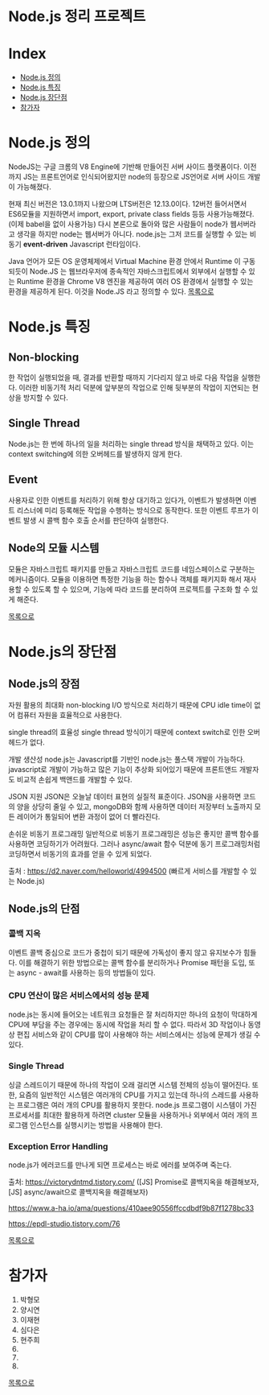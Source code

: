 # Node.js 정리 프로젝트

# Index
- [Node.js 정의](#NODE.JS-배경)
- [Node.js 특징](#NODE.JS-특징)
- [Node.js 장단점](#NODE.JS-장단점)
- [참가자](#참가자)

# Node.js 정의

NodeJS는 구글 크롬의 V8 Engine에 기반해 만들어진 서버 사이드 플랫폼이다.
이전까지 JS는 프론트언어로 인식되어왔지만 node의 등장으로 JS언어로 서버 사이드 개발이 가능해졌다.  

현재 최신 버전은 13.0.1까지 나왔으며 LTS버전은 12.13.0이다.
12버전 들어서면서 ES6모듈을 지원하면서 import, export, private class fields 등등 사용가능해졌다. (이제 babel을 없이 사용가능)
다시 본론으로 돌아와 많은 사람들이 node가 웹서버라고 생각을 하지만 node는 웹서버가 아니다.
node.js는 그저 코드를 실행할 수 있는 비동기 **event-driven** Javascript 런타임이다.

Java 언어가 모든 OS 운영체제에서 Virtual Machine 환경 안에서 Runtime 이 구동 되듯이 Node.JS 는 웹브라우저에 종속적인 자바스크립트에서 외부에서 실행할 수 있는 Runtime 환경을 Chrome V8 엔진을 제공하여 여러 OS 환경에서 실행할 수 있는 환경을 제공하게 된다. 이것을 Node.JS 라고 정의할 수 있다.
[목록으로](#INDEX)

# Node.js 특징

## Non-blocking
한 작업이 실행되었을 때, 결과를 반환할 때까지 기다리지 않고 바로 다음 작업을 실행한다. 
이러한 비동기적 처리 덕분에 앞부분의 작업으로 인해 뒷부분의 작업이 지연되는 현상을 방지할 수 있다.

## Single Thread
Node.js는 한 번에 하나의 일을 처리하는 single thread 방식을 채택하고 있다. 
이는 context switching에 의한 오버헤드를 발생하지 않게 한다.

## Event
사용자로 인한 이벤트를 처리하기 위해 항상 대기하고 있다가, 이벤트가 발생하면 이벤트 리스너에 미리 등록해둔 작업을 수행하는 방식으로 동작한다. 
또한 이벤트 루프가 이벤트 발생 시 콜백 함수 호출 순서를 판단하여 실행한다.

## Node의 모듈 시스템
모듈은 자바스크립트 패키지를 만들고 자바스크립트 코드를 네임스페이스로 구분하는 메커니즘이다. 모듈을 이용하면 특정한 기능을 하는 함수나 객체를 패키지화 해서 재사용할 수 있도록 할 수 있으며, 기능에 따라 코드를 분리하여 프로젝트를 구조화 할 수 있게 해준다.

[목록으로](#INDEX)

# Node.js의 장단점

## Node.js의 장점

자원 활용의 최대화
non-blocking I/O 방식으로 처리하기 때문에 CPU idle time이 없어 컴퓨터 자원을 효율적으로 사용한다.

single thread의 효율성
single thread 방식이기 때문에 context switch로 인한 오버헤드가 없다.

개발 생산성
node.js는 Javascript를 기반인 node.js는 풀스택 개발이 가능하다.
javascript로 개발이 가능하고 많은 기능이 추상화 되어있기 때문에 프론트앤드 개발자도 비교적 손쉽게 백앤드를 개발할 수 있다.

JSON 지원
JSON은 오늘날 데이터 표현의 실질적 표준이다. JSON을 사용하면 코드의 양을 상당히 줄일 수 있고, mongoDB와 함께 사용하면 데이터 저장부터 노출까지 모든 레이어가 통일되어 변환 과정이 없어 더 빨라진다.

손쉬운 비동기 프로그래밍
일반적으로 비동기 프로그래밍은 성능은 좋지만 콜백 함수를 사용하면 코딩하기가 어려웠다. 그러나 async/await 함수 덕분에 동기 프로그래밍처럼 코딩하면서 비동기의 효과를 얻을 수 있게 되었다.

출처 : https://d2.naver.com/helloworld/4994500 (빠르게 서비스를 개발할 수 있는 Node.js)

## Node.js의 단점

### 콜백 지옥

이벤트 콜백 중심으로 코드가 중첩이 되기 때문에 가독성이 좋지 않고 유지보수가 힘들다.
이를 해결하기 위한 방법으로는 콜백 함수를 분리하거나 Promise 패턴을 도입, 또는 async - await를 사용하는 등의 방법들이 있다.

### CPU 연산이 많은 서비스에서의 성능 문제

node.js는 동시에 들어오는 네트워크 요청들은 잘 처리하지만 하나의 요청이 막대하게 CPU에 부담을 주는 경우에는 동시에 작업을 처리 할 수 없다.
따라서 3D 작업이나 동영상 편집 서비스와 같이 CPU를 많이 사용해야 하는 서비스에서는 성능에 문제가 생길 수 있다.

### Single Thread

싱글 스레드이기 때문에 하나의 작업이 오래 걸리면 시스템 전체의 성능이 떨어진다.
또한, 요즘의 일반적인 시스템은 여러개의 CPU를 가지고 있는데 하나의 스레드를 사용하는 프로그램은 여러 개의 CPU를 활용하지 못한다.
node.js 프로그램이 시스템이 가진 프로세서를 최대한 활용하게 하려면 cluster 모듈을 사용하거나 외부에서 여러 개의 프로그램 인스턴스를 실행시키는 방법을 사용해야 한다.

### Exception Error Handling

node.js가 에러코드를 만나게 되면 프로세스는 바로 에러를 보여주며 죽는다.



출처:
https://victorydntmd.tistory.com/ ([JS] Promise로 콜백지옥을 해결해보자, [JS] async/await으로 콜백지옥을 해결해보자)

https://www.a-ha.io/ama/questions/410aee90556ffccdbdf9b87f1278bc33

https://epdl-studio.tistory.com/76


[목록으로](#INDEX)

# 참가자
1. 박형모
2. 양시연
3. 이재현
4. 심다은 
5. 현주희
6. 
7. 
8. 

[목록으로](#INDEX)
